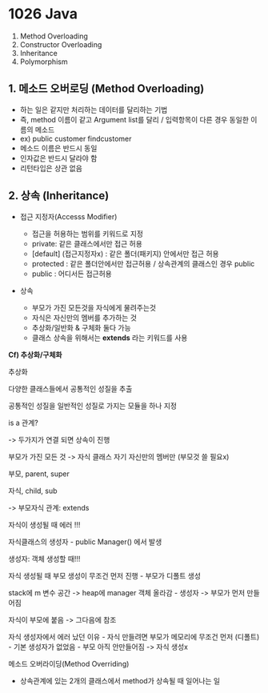 # 1026 Java

1. Method Overloading
2. Constructor Overloading
3. Inheritance
4. Polymorphism



## 1. 메소드 오버로딩 (Method Overloading)

* 하는 일은 같지만 처리하는 데이터를 달리하는 기법
* 즉, method 이름이 같고 Argument list를 달리 / 입력항목이 다른 경우 동일한 이름의 메소드
* ex) public customer findcustomer
* 메소드 이름은 반드시 동일
* 인자값은 반드시 달라야 함
* 리턴타입은 상관 없음



## 2. 상속 (Inheritance)

* 접근 지정자(Accesss Modifier)
  * 접근을 허용하는 범위를 키워드로 지정
  * private: 같은 클래스에서만 접근 허용
  * [default] (접근지정자x) : 같은 폴더(패키지) 안에서만 접근 허용 
  * protected : 같은 폴더안에서만 접근허용 / 상속관계의 클래스인 경우 public 
  * public : 어디서든 접근허용



* 상속
  * 부모가 가진 모든것을 자식에게 물려주는것 
  * 자식은 자신만의 멤버를 추가하는 것 
  * 추상화/일반화 & 구체화 둘다 가능
  * 클래스 상속을 위해서는 **extends** 라는 키워드를 사용



**Cf) 추상화/구체화**



추상화

다양한 클래스들에서 공통적인 성질을 추출

공통적인 성질을 일반적인 성질로 가지는 모듈을 하나 지정



is a 관계?

-> 두가지가 연결 되면 상속이 진행



부모가 가진 모든 것 -> 자식 클래스 자기 자신만의 멤버만 (부모것 쓸 필요x)





부모, parent, super

자식, child, sub

-> 부모자식 관계: extends









자식이 생성될 때 에러 !!!

자식클래스의 생성자 - public Manager() 에서 발생

생성자: 객체 생성할 때!!!

자식 생성될 때 부모 생성이 무조건 먼저 진행 - 부모가 디폴트 생성





stack에 m 변수 공간 -> heap에 manager 객체 올라감 - 생성자 -> 부모가 먼저 만들어짐

자식이 부모에 붙음 -> 그다음에 참조



자식 생성자에서 에러 났던 이유 - 자식 만들려면 부모가 메모리에 무조건 먼저 (디폴트) - 기본 생성자가 없었음 - 부모 아직 안만들어짐 -> 자식 생성x



메소드 오버라이딩(Method Overriding)

* 상속관계에 있는 2개의 클래스에서 method가 상속될 때 일어나는 일









